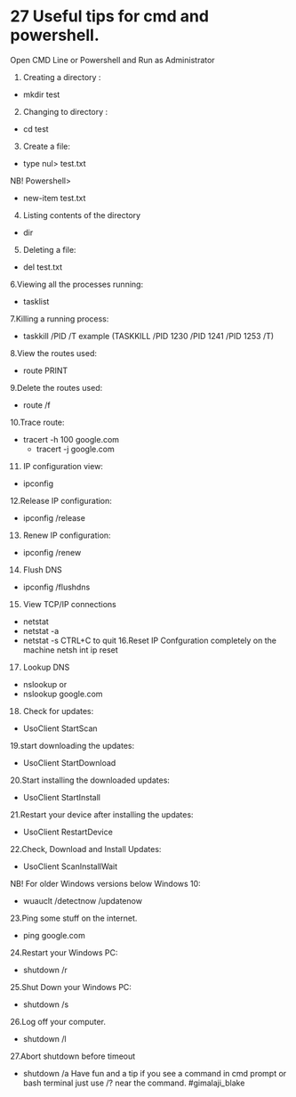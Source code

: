 # 27 Useful tips for cmd and powershell.
Open CMD Line or Powershell and Run as Administrator

1. Creating a directory :

 * mkdir test

2. Changing to directory :

 * cd test

3. Create a file:
 * type nul> test.txt

 NB! Powershell> 
 * new-item test.txt

4. Listing contents of the directory
 * dir


5. Deleting a file: 
 * del test.txt

6.Viewing all the processes running:
 * tasklist

7.Killing a running process:
* taskkill /PID /T
example (TASKKILL /PID 1230 /PID 1241 /PID 1253 /T)

8.View the routes used:
  * route PRINT

9.Delete the routes used:
  * route /f
	
10.Trace route:
  * tracert -h 100 google.com
	* tracert -j google.com 

11. IP configuration view:
  * ipconfig

12.Release IP configuration:
  * ipconfig /release

13. Renew IP configuration:
  * ipconfig /renew
 
14. Flush DNS 
  * ipconfig /flushdns
15. View TCP/IP connections
  * netstat
  * netstat -a
  * netstat -s
CTRL+C to quit
16.Reset IP Confguration completely on the machine
netsh int ip reset 

17. Lookup DNS 
  * nslookup
 or
  * nslookup google.com 

18. Check for updates:
  * UsoClient StartScan

19.start downloading the updates:
  * UsoClient StartDownload

20.Start installing the downloaded updates:
  * UsoClient StartInstall

21.Restart your device after installing the updates:
  * UsoClient RestartDevice

22.Check, Download and Install Updates:
  * UsoClient ScanInstallWait

NB! For older Windows versions below Windows 10:

  * wuauclt /detectnow /updatenow

23.Ping some stuff on the internet.
  * ping google.com

24.Restart your Windows PC: 
  * shutdown /r 

25.Shut Down your Windows PC:
  * shutdown /s 

26.Log off your computer. 
  * shutdown /l

27.Abort shutdown before timeout 
  * shutdown /a 
Have fun and a tip if you see a command in cmd prompt or bash terminal just use /? near the command. 
#gimalaji_blake
